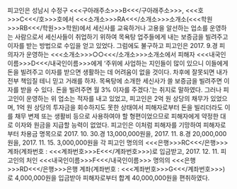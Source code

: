 피고인은 성남시 수정구 <<<구아래주소>>>B<<</구아래주소>>>, <<<호>>>C<<</호>>>호에서 <<<소개소>>>RA<<</소개소>>>소개소(<<<학원>>>RB<<</학원>>>학원)에서 세신사를 교육하거나 고용을 알선하는 업소를 운영하는 사람으로서 세신사들이 취업하기 위하여 목욕탕 업주들에게 내는 보증금을 빌려주고 이자를 받는 방법으로 수입을 얻고 있었다.
그럼에도 불구하고 피고인은 2017. 9.경 피의자가 운영하는 <<<소개소>>>○○<<</소개소>>>소개소에서 피해자 <<<내국인이름>>>D<<</내국인이름>>>에게 ‘주위에 사업하는 지인들이 많이 있으니 이들에게 돈을 빌려주고 이자를 받으면 생활하는 데 어려움이 없을 것이다. 차후에 잘못되면 내가 전부 책임질 테니 믿고 거래를 하자. 목욕탕에 소개한 세신사가 쓸 보증금을 빌려주면 이자를 받을 수 있다. 돈을 빌려주면 월 3% 이자를 주겠다.'는 취지로 말하였다.
그러나 피고인이 운영하는 위 업소는 적자를 내고 있었고, 피고인은 2억 원 상당의 채무가 있었으며, 1억 원 상당의 투자금을 회수하지도 못한 상태여서 피해자로부터 돈을 빌리더라도 이를 채무 변제 또는 생활비 등으로 사용하여야 할 형편이었으므로 피해자에게 약정한 대로 이자와 원금을 지급할 능력이 없었다.
피고인은 이처럼 피해자를 기망하여 피해자로부터 차용금 명목으로 2017. 10. 30.경 13,000,000원을, 2017. 11. 8.경 20,000,000원을, 2017. 11. 15. 3,000,000원을 각 피고인 명의의 <<<은행>>>RC<<</은행>>> 계좌(계좌번호 : <<<계좌번호>>>E<<</계좌번호>>>)로 입금받고, 2017. 12. 11. 피고인의 처인 <<<내국인이름>>>F<<</내국인이름>>> 명의의 <<<은행>>>RD<<</은행>>>은행 계좌(계좌번호 : <<<계좌번호>>>G<<</계좌번호>>>)로 4,000,000원을 입금받아 피해자로부터 합계 40,000,000원을 편취하였다.
